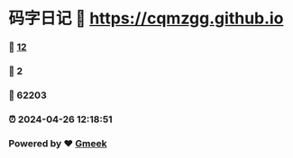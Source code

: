 # 码字日记 :link: https://cqmzgg.github.io 
### :page_facing_up: [12](https://cqmzgg.github.io/tag.html) 
### :speech_balloon: 2 
### :hibiscus: 62203 
### :alarm_clock: 2024-04-26 12:18:51 
### Powered by :heart: [Gmeek](https://github.com/Meekdai/Gmeek)
